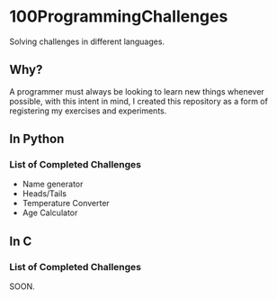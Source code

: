 # 100ProgrammingChallenges
Solving challenges in different languages.

## Why?
A programmer must always be looking to learn new things whenever possible, with this intent in mind, I created this repository as a form of registering my exercises and experiments.

## In Python
### List of Completed Challenges
- Name generator
- Heads/Tails
- Temperature Converter
- Age Calculator

## In C
### List of Completed Challenges
SOON.
